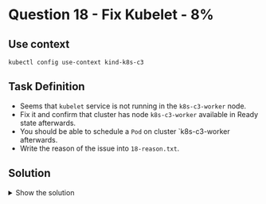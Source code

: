 # Question 18 - Fix Kubelet - 8%

## Use context

```shell
kubectl config use-context kind-k8s-c3
```

## Task Definition

- Seems that `kubelet` service is not running in the `k8s-c3-worker` node.
- Fix it and confirm that cluster has node `k8s-c3-worker` available in Ready state afterwards.
- You should be able to schedule a `Pod` on cluster `k8s-c3-worker afterwards.
- Write the reason of the issue into `18-reason.txt`.

## Solution

<details>
  <summary>Show the solution</summary>

### Validate the nodes in the cluster

```shell
k get nodes
NAME                   STATUS     ROLES           AGE     VERSION
k8s-c3-control-plane   Ready      control-plane   2m22s   v1.29.0
k8s-c3-worker          NotReady   <none>          2m      v1.29.0
k8s-c3-worker2         Ready      <none>          2m      v1.29.0
```

The node `k8s-c3-worker` is in `NotReady` state.

### Validate the kubelet status

#### Connect to the node

```shell
docker exec -it k8s-c3-worker bash
root@k8s-c3-worker:/#
```

#### Validate the kubelet status with systemctl

```shell
root@k8s-c3-worker:/# systemctl status kubelet
● kubelet.service - kubelet: The Kubernetes Node Agent
     Loaded: loaded (/etc/systemd/system/kubelet.service; enabled; vendor preset: enabled)
    Drop-In: /etc/systemd/system/kubelet.service.d
             └─10-kubeadm.conf, 11-kind.conf
     Active: activating (start-pre) since Mon 2024-11-11 17:48:48 UTC; 2ms ago
       Docs: http://kubernetes.io/docs/
Cntrl PID: 7058 (sh)
      Tasks: 1 (limit: 19159)
     Memory: 256.0K
        CPU: 0
     CGroup: /kubelet.slice/kubelet.service
             ├─7058 /bin/sh -euc if [ -f /sys/fs/cgroup/cgroup.controllers ]; then /kind/bin/create-kubelet-cgroup-v2.sh; fi
             └─7059 /bin/bash /kind/bin/create-kubelet-cgroup-v2.sh

Nov 11 17:48:48 lab18-worker systemd[1]: Starting kubelet: The Kubernetes Node Agent...
```

The `kubelet` service is not running.

Check the following output:

```shell
Drop-In: /etc/systemd/system/kubelet.service.d
             └─10-kubeadm.conf, 11-kind.conf
```

This is the location of the configuration files:

#### Validate the 10-kubeadm.conf file

```shell
root@k8s-c3-worker:/# cd /etc/systemd/system/kubelet.service.d/
root@k8s-c3-worker:/etc/systemd/system/kubelet.service.d# cat 10-kubeadm.conf
# https://github.com/kubernetes/kubernetes/blob/ba8fcafaf8c502a454acd86b728c857932555315/build/debs/10-kubeadm.conf
# Note: This dropin only works with kubeadm and kubelet v1.11+
[Service]
Environment="KUBELET_KUBECONFIG_ARGS=--bootstrap-kubeconfig=/etc/kubernetes/bootstrap-kubelet.conf --kubeconfig=/etc/kubernetes/kubelet.conf"
Environment="KUBELET_CONFIG_ARGS=--config=/var/lib/kubelet/config.yaml"
# This is a file that "kubeadm init" and "kubeadm join" generates at runtime, populating the KUBELET_KUBEADM_ARGS variable dynamically
EnvironmentFile=-/var/lib/kubelet/kubeadm-flags.env
# This is a file that the user can use for overrides of the kubelet args as a last resort. Preferably, the user should use
# the .NodeRegistration.KubeletExtraArgs object in the configuration files instead. KUBELET_EXTRA_ARGS should be sourced from this file.
EnvironmentFile=-/etc/default/kubelet
ExecStart=
ExecStart=/usr/local/bin/kubelet $KUBELET_KUBECONFIG_ARGS $KUBELET_CONFIG_ARGS $KUBELET_KUBEADM_ARGS $KUBELET_EXTRA_ARGS
```

Validate if the location of the `/usr/local/bin/kubelet` is correct.

#### Validate the location of the kubelet command

```shell
root@k8s-c3-worker:/etc/systemd/system/kubelet.service.d# ls -l /usr/local/bin/kubelet
ls: cannot access '/usr/local/bin/kubelet': No such file or directory
```

```shell
root@k8s-c3-worker:/etc/systemd/system/kubelet.service.d# which kubelet
/usr/bin/kubelet
```

Seems the configuration in `10-kubeadm.conf` is pointing to the wrong `kubelet` location.

### Fix the kubelet location

```shell
root@k8s-c3-worker:/etc/systemd/system/kubelet.service.d# vim 10-kubeadm.conf 

Change /usr/local/bin/kubelet for /usr/bin/kubelet
```

#### Start the kubelet service

```shell
root@k8s-c3-worker:/etc/systemd/system/kubelet.service.d# systemctl start kubelet
Warning: The unit file, source configuration file or drop-ins of kubelet.service changed on disk. Run 'systemctl daemon-reload' to reload units.
```

Follow the instructions:

```shell
root@k8s-c3-worker:/etc/systemd/system/kubelet.service.d# systemctl daemon-reload --->> No output
root@k8s-c3-worker:/etc/systemd/system/kubelet.service.d# 
```

Start `kubelet` service again:

```shell
root@k8s-c3-worker:/etc/systemd/system/kubelet.service.d# systemctl start kubelet --->> No output
root@k8s-c3-worker:/etc/systemd/system/kubelet.service.d# 
```

Validate the `kubelet` service:

```shell
root@k8s-c3-worker:/etc/systemd/system/kubelet.service.d# systemctl status kubelet
● kubelet.service - kubelet: The Kubernetes Node Agent
     Loaded: loaded (/etc/systemd/system/kubelet.service; enabled; vendor preset: enabled)
    Drop-In: /etc/systemd/system/kubelet.service.d
             └─10-kubeadm.conf, 11-kind.conf
     Active: active (running) since Mon 2024-11-11 17:58:11 UTC; 2min 5s ago
       Docs: http://kubernetes.io/docs/
    Process: 11642 ExecStartPre=/bin/sh -euc if [ -f /sys/fs/cgroup/cgroup.controllers ]; then /kind/bin/create-kubelet-cgroup-v2.sh; fi (code=exited, status=0/SUCCESS)
    Process: 11663 ExecStartPre=/bin/sh -euc if [ ! -f /sys/fs/cgroup/cgroup.controllers ] && [ ! -d /sys/fs/cgroup/systemd/kubelet ]; then mkdir -p /sys/fs/cgroup/systemd/kubelet; fi (code=exited, status=0/SUCCESS)
   Main PID: 11664 (kubelet)
      Tasks: 19 (limit: 19159)
     Memory: 27.7M
        CPU: 1.175s
     CGroup: /kubelet.slice/kubelet.service
             └─11664 /usr/bin/kubelet --bootstrap-kubeconfig=/etc/kubernetes/bootstrap-kubelet.conf --kubeconfig=/etc/kubernetes/kubelet.conf --config=/var/lib/kubelet/config.yaml --container-runtime-endpoint=unix:///run/containerd/containerd.sock --node-ip=172.18.0.2 --node-labels= --pod-infra-container-image=registry.k8s.io/pause:3.9 --provider-id=kind://docker/lab18/lab18-worker --runtime-cgroups=/system.slice/containerd.service

Nov 11 17:58:11 lab18-worker kubelet[11664]: I1111 17:58:11.318718   11664 kubelet_network.go:61] "Updating Pod CIDR" originalPodCIDR="" newPodCIDR="10.244.2.0/24"
Nov 11 17:58:12 lab18-worker kubelet[11664]: I1111 17:58:12.208405   11664 apiserver.go:52] "Watching apiserver"
Nov 11 17:58:12 lab18-worker kubelet[11664]: I1111 17:58:12.210322   11664 topology_manager.go:215] "Topology Admit Handler" podUID="bb9291f9-ca84-495d-8c84-014d0347521d" podNamespace="kube-system" podName="kindnet-xt7hb"
Nov 11 17:58:12 lab18-worker kubelet[11664]: I1111 17:58:12.210400   11664 topology_manager.go:215] "Topology Admit Handler" podUID="d91ab1b3-1785-4bc8-837f-b7cbe7099b8e" podNamespace="kube-system" podName="kube-proxy-tj77b"
Nov 11 17:58:12 lab18-worker kubelet[11664]: I1111 17:58:12.311629   11664 desired_state_of_world_populator.go:159] "Finished populating initial desired state of world"
Nov 11 17:58:12 lab18-worker kubelet[11664]: I1111 17:58:12.328591   11664 reconciler_common.go:258] "operationExecutor.VerifyControllerAttachedVolume started for volume \"lib-modules\" (UniqueName: \"kubernetes.io/host-path/d91ab1b3-1785-4bc8-837f-b7cbe7099b8e-lib-modules\") pod \"kube-proxy-tj77b\" (UID: \"d91ab1b3-1785-4bc8-837f-b7cbe7099b8e\") " pod="kube-system/kube-proxy-tj77b"
Nov 11 17:58:12 lab18-worker kubelet[11664]: I1111 17:58:12.328672   11664 reconciler_common.go:258] "operationExecutor.VerifyControllerAttachedVolume started for volume \"cni-cfg\" (UniqueName: \"kubernetes.io/host-path/bb9291f9-ca84-495d-8c84-014d0347521d-cni-cfg\") pod \"kindnet-xt7hb\" (UID: \"bb9291f9-ca84-495d-8c84-014d0347521d\") " pod="kube-system/kindnet-xt7hb"
Nov 11 17:58:12 lab18-worker kubelet[11664]: I1111 17:58:12.328689   11664 reconciler_common.go:258] "operationExecutor.VerifyControllerAttachedVolume started for volume \"xtables-lock\" (UniqueName: \"kubernetes.io/host-path/bb9291f9-ca84-495d-8c84-014d0347521d-xtables-lock\") pod \"kindnet-xt7hb\" (UID: \"bb9291f9-ca84-495d-8c84-014d0347521d\") " pod="kube-system/kindnet-xt7hb"
Nov 11 17:58:12 lab18-worker kubelet[11664]: I1111 17:58:12.328706   11664 reconciler_common.go:258] "operationExecutor.VerifyControllerAttachedVolume started for volume \"lib-modules\" (UniqueName: \"kubernetes.io/host-path/bb9291f9-ca84-495d-8c84-014d0347521d-lib-modules\") pod \"kindnet-xt7hb\" (UID: \"bb9291f9-ca84-495d-8c84-014d0347521d\") " pod="kube-system/kindnet-xt7hb"
Nov 11 17:58:12 lab18-worker kubelet[11664]: I1111 17:58:12.328747   11664 reconciler_common.go:258] "operationExecutor.VerifyControllerAttachedVolume started for volume \"xtables-lock\" (UniqueName: \"kubernetes.io/host-path/d91ab1b3-1785-4bc8-837f-b7cbe7099b8e-xtables-lock\") pod \"kube-proxy-tj77b\" (UID: \"d91ab1b3-1785-4bc8-837f-b7cbe7099b8e\") " pod="kube-system/kube-proxy-tj77b"
```

Exit the node.

### Validate the Nodes

The nodes should be on `Ready` state.

```shell
k get nodes
NAME                  STATUS   ROLES           AGE   VERSION
k8s-c3-control-plane   Ready    control-plane   25m   v1.29.0
k8s-c3-worker          Ready    <none>          24m   v1.29.0
k8s-c3-worker2         Ready    <none>          24m   v1.29.0
```

### Run a Pod in the node

```shell
k run nginx --image=nginx --dry-run=client -o yaml > 18-pod.yaml
```

Add `nodeSelector:` to `18-pod.yaml` file at same level of `containers`:

Get the k8s-c3-worker node `Labels`:

```shell
k describe node k8s-c3-worker | grep Labels -A5
Labels:             beta.kubernetes.io/arch=arm64
                    beta.kubernetes.io/os=linux
                    kubernetes.io/arch=arm64
                    kubernetes.io/hostname=k8s-c3-worker
                    kubernetes.io/os=linux
Annotations:        kubeadm.alpha.kubernetes.io/cri-socket: unix:///run/containerd/containerd.sock
```

```shell
spec:
  nodeSelector: 
    kubernetes.io/hostname: k8s-c3-worker
  containers:
```

Apply the `18-pod.yaml` file:

```shell
k apply -f 18-pod.yaml
pod/nginx created
```

Validate the location of the pod:

```shell
k get pod -o wide
NAME    READY   STATUS    RESTARTS   AGE   IP           NODE            NOMINATED NODE   READINESS GATES
nginx   1/1     Running   0          66s   10.244.2.2   k8s-c3-worker   <none>           <none>
```

Pod was scheduled in the `lab18-worker` node.

### Write the reason of the issue

```shell
echo 'wrong path to kubelet binary specified in service config' > 18-reason.txt
```
</details>
